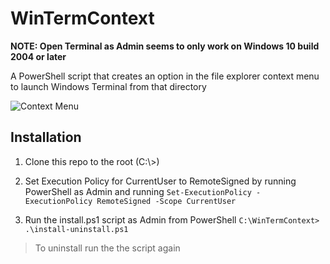 # WinTermContext
**NOTE: Open Terminal as Admin seems to only work on Windows 10 build 2004 or later**

A PowerShell script that creates an option in the file explorer context menu to launch Windows Terminal from that directory

![Context Menu](https://i.imgur.com/rAN6VUel.png)

## Installation
1. Clone this repo to the root (C:\\>)
2. Set Execution Policy for CurrentUser to RemoteSigned by running
   PowerShell as Admin and running `Set-ExecutionPolicy -ExecutionPolicy RemoteSigned -Scope CurrentUser` 

3. Run the install.ps1 script as Admin from PowerShell
`C:\WinTermContext> .\install-uninstall.ps1` 

> To uninstall run the the script again